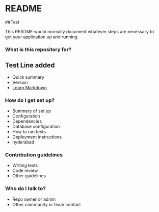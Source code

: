 # README #
##Test

This README would normally document whatever steps are necessary to get your application up and running.

### What is this repository for? ###
## Test Line added ###

* Quick summary
* Version
* [Learn Markdown](https://bitbucket.org/tutorials/markdowndemo)


### How do I get set up? ###

* Summary of set up
* Configuration
* Dependencies
* Database configuration
* How to run tests
* Deployment instructions
* hyderabad


### Contribution guidelines ###

* Writing tests
* Code review
* Other guidelines

### Who do I talk to? ###

* Repo owner or admin
* Other community or team contact
